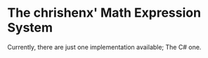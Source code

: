 # The chrishenx' Math Expression System

Currently, there are just one implementation available; The C# one. 
